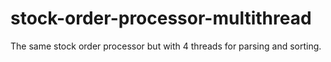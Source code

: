 # stock-order-processor-multithread
The same stock order processor but with 4 threads for parsing and sorting.
